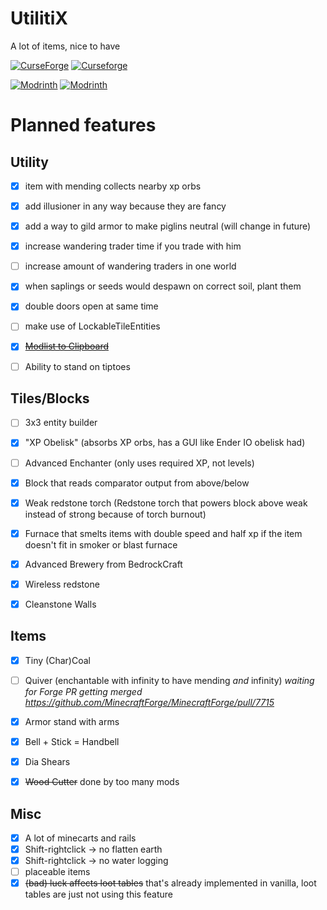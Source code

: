 # UtilitiX
A lot of items, nice to have

[![CurseForge](http://cf.way2muchnoise.eu/full_463703_downloads.svg)](https://www.curseforge.com/minecraft/mc-mods/utilitix)
[![Curseforge](http://cf.way2muchnoise.eu/versions/For%20MC_463703_all.svg)](https://www.curseforge.com/minecraft/mc-mods/utilitix)

[![Modrinth](https://modrinth-utils.vercel.app/api/badge/versions?id=MMMWYsjm&logo=true)](https://modrinth.com/mod/utilitix)
[![Modrinth](https://modrinth-utils.vercel.app/api/badge/downloads?id=MMMWYsjm&logo=true)](https://modrinth.com/mod/utilitix)

# Planned features
## Utility
- [x] item with mending collects nearby xp orbs
- [x] add illusioner in any way because they are fancy
- [x] add a way to gild armor to make piglins neutral (will change in future)
- [x] increase wandering trader time if you trade with him
- [ ] increase amount of wandering traders in one world
- [x] when saplings or seeds would despawn on correct soil, plant them
- [x] double doors open at same time
- [ ] make use of LockableTileEntities
- [x] ~~[Modlist to Clipboard](https://github.com/noeppi-noeppi/LibX/issues/6)~~
- [ ] Ability to stand on tiptoes


## Tiles/Blocks
- [ ] 3x3 entity builder
- [x] "XP Obelisk" (absorbs XP orbs, has a GUI like Ender IO obelisk had)
- [ ] Advanced Enchanter (only uses required XP, not levels)
- [x] Block that reads comparator output from above/below
- [x] Weak redstone torch (Redstone torch that powers block above weak instead of strong because of torch burnout)
- [x] Furnace that smelts items with double speed and half xp if the item doesn't fit in smoker or blast furnace
- [x] Advanced Brewery from BedrockCraft
- [x] Wireless redstone
- [x] Cleanstone Walls


## Items
- [x] Tiny (Char)Coal
- [ ] Quiver (enchantable with infinity to have mending *and* infinity) *waiting for Forge PR getting
  merged https://github.com/MinecraftForge/MinecraftForge/pull/7715*
- [x] Armor stand with arms
- [x] Bell + Stick = Handbell
- [x] Dia Shears
- [x] ~~Wood Cutter~~ done by too many mods


## Misc
- [x] A lot of minecarts and rails
- [x] Shift-rightclick -> no flatten earth
- [x] Shift-rightclick -> no water logging
- [ ] placeable items
- [x] ~~(bad) luck affects loot tables~~ that's already implemented in vanilla, loot tables are just not using this
  feature